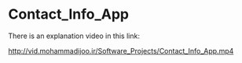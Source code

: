 # Contact_Info_App

There is an explanation video in this link:

http://vid.mohammadijoo.ir/Software_Projects/Contact_Info_App.mp4
